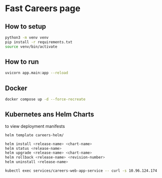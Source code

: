# Fast Careers page

## How to setup
```sh
python3 -m venv venv
pip install -r requirements.txt
source venv/bin/activate
```

## How to run
```sh
uvicorn app.main:app --reload
```

## Docker
```sh
docker compose up -d --force-recreate
```

## Kubernetes ans Helm Charts
to view deployment manifests
```sh
helm template careers-helm/
```

```sh
helm install <release-name> <chart-name>
helm status <release-name>
helm upgrade <release-name> <chart-name>
helm rollback <release-name> <revision-number>
helm uninstall <release-name>
```

```sh
kubectl exec services/careers-web-app-service -- curl -s 10.96.124.174:8080/ping
```
